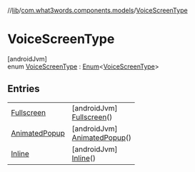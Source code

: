 //[lib](../../../index.md)/[com.what3words.components.models](../index.md)/[VoiceScreenType](index.md)

# VoiceScreenType

[androidJvm]\
enum [VoiceScreenType](index.md) : [Enum](https://kotlinlang.org/api/latest/jvm/stdlib/kotlin/-enum/index.html)<[VoiceScreenType](index.md)>

## Entries

| | |
|---|---|
| [Fullscreen](-fullscreen/index.md) | [androidJvm]<br>[Fullscreen](-fullscreen/index.md)() |
| [AnimatedPopup](-animated-popup/index.md) | [androidJvm]<br>[AnimatedPopup](-animated-popup/index.md)() |
| [Inline](-inline/index.md) | [androidJvm]<br>[Inline](-inline/index.md)() |
